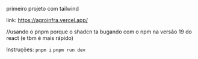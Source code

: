 primeiro projeto com tailwind

link:
https://agroinfra.vercel.app/

//usando o pnpm porque o shadcn ta bugando com o npm na versão 19 do react (e tbm é mais rápido)

Instruções:
`pnpm i`
`pnpm run dev`
